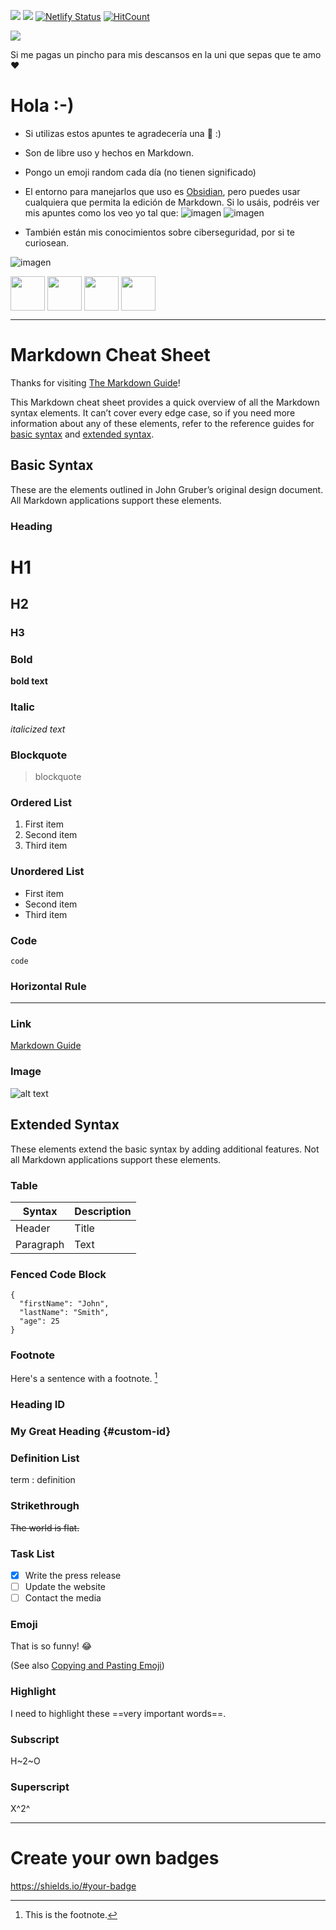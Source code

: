 ![](https://img.shields.io/badge/Markdown-000000?style=for-the-badge&logo=markdown&logoColor=white) ![](https://img.shields.io/badge/Made%20with-Obsidian-blueviolet) [![Netlify Status](https://api.netlify.com/api/v1/badges/1206e9c6-bc54-4f7a-b0f4-74bc69c404cc/deploy-status)](https://app.netlify.com/sites/gitblanc-obsidian-notes/deploys)  [![HitCount](https://hits.dwyl.com/gitblanc/Obsidian-Notes.svg?style=flat-square)](http://hits.dwyl.com/gitblanc/Obsidian-Notes) 

<a href="https://www.buymeacoffee.com/gitblanc"><img src="https://img.buymeacoffee.com/button-api/?text=Buy me a pincho&emoji=🥪&slug=gitblanc&button_colour=BD5FFF&font_colour=ffffff&font_family=Lato&outline_colour=000000&coffee_colour=FFDD00" /></a>

Si me pagas un pincho para mis descansos en la uni que sepas que te amo ❤

# Hola :-)
- Si utilizas estos apuntes te agradecería una 🌟 :)
- Son de libre uso y hechos en Markdown.
- Pongo un emoji random cada día (no tienen significado)
- El entorno para manejarlos que uso es [Obsidian](https://obsidian.md/), pero puedes usar cualquiera que permita la edición de Markdown. Si lo usáis, podréis ver mis apuntes como los veo yo tal que:
![imagen](https://user-images.githubusercontent.com/87705461/210357656-2561da7e-66b7-4a6c-a429-205265d15902.png)
![imagen](https://user-images.githubusercontent.com/87705461/210357876-a5223ae3-0e55-4249-a5bd-8193eb2ffc98.png)


- También están mis conocimientos sobre ciberseguridad, por si te curiosean.


![imagen](https://user-images.githubusercontent.com/87705461/210358499-d9ba998a-0e2a-4619-bf64-6a85545024a2.png)

<img src="https://cdn4.iconfinder.com/data/icons/cyber-security-18/65/97-512.png" align="top" width="55" height="55">      <img src="https://cdn4.iconfinder.com/data/icons/cyber-security-18/65/6-512.png" align="top" width="55" height="55">      <img src="https://cdn3.iconfinder.com/data/icons/cyber-security-19/65/39-512.png" align="top" width="55" height="55">      <img src="https://cdn3.iconfinder.com/data/icons/cyber-security-19/65/59-512.png" align="top" width="55" height="55">


---
# Markdown Cheat Sheet

Thanks for visiting [The Markdown Guide](https://www.markdownguide.org)!

This Markdown cheat sheet provides a quick overview of all the Markdown syntax elements. It can’t cover every edge case, so if you need more information about any of these elements, refer to the reference guides for [basic syntax](https://www.markdownguide.org/basic-syntax) and [extended syntax](https://www.markdownguide.org/extended-syntax).

## Basic Syntax

These are the elements outlined in John Gruber’s original design document. All Markdown applications support these elements.

### Heading

# H1
## H2
### H3

### Bold

**bold text**

### Italic

*italicized text*

### Blockquote

> blockquote

### Ordered List

1. First item
2. Second item
3. Third item

### Unordered List

- First item
- Second item
- Third item

### Code

`code`

### Horizontal Rule

---

### Link

[Markdown Guide](https://www.markdownguide.org)

### Image

![alt text](https://www.markdownguide.org/assets/images/tux.png)

## Extended Syntax

These elements extend the basic syntax by adding additional features. Not all Markdown applications support these elements.

### Table

| Syntax | Description |
| ----------- | ----------- |
| Header | Title |
| Paragraph | Text |

### Fenced Code Block

```
{
  "firstName": "John",
  "lastName": "Smith",
  "age": 25
}
```

### Footnote

Here's a sentence with a footnote. [^1]

[^1]: This is the footnote.

### Heading ID

### My Great Heading {#custom-id}

### Definition List

term
: definition

### Strikethrough

~~The world is flat.~~

### Task List

- [x] Write the press release
- [ ] Update the website
- [ ] Contact the media

### Emoji

That is so funny! :joy:

(See also [Copying and Pasting Emoji](https://www.markdownguide.org/extended-syntax/#copying-and-pasting-emoji))

### Highlight

I need to highlight these ==very important words==.

### Subscript

H~2~O

### Superscript

X^2^

---
# Create your own badges
https://shields.io/#your-badge
